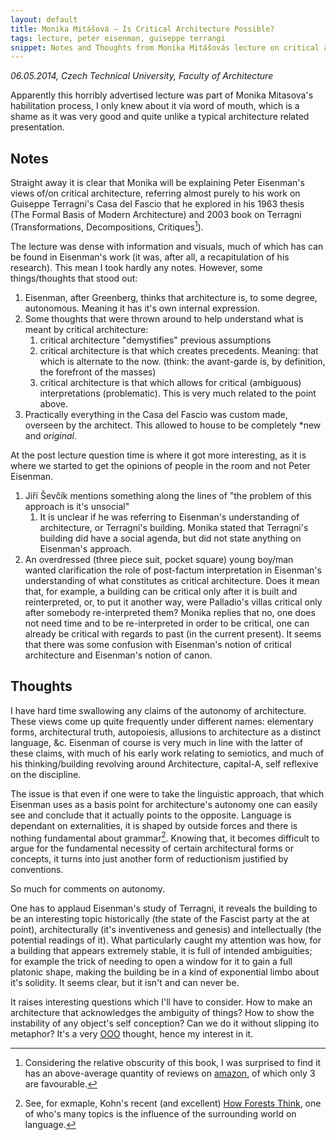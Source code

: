 ```yaml
---
layout: default
title: Monika Mitášová — Is Critical Architecture Possible?
tags: lecture, peter eisenman, guiseppe terrangi
snippet: Notes and Thoughts from Monika Mitášovás lecture on critical architecture
---
```


_06.05.2014, Czech Technical University, Faculty of Architecture_

Apparently this horribly advertised lecture was part of Monika Mitasova's
habilitation process, I only knew about it via word of mouth, which is a shame
as it was very good and quite unlike a typical architecture related
presentation. 

## Notes

Straight away it is clear that Monika will be explaining Peter Eisenman's views
of/on critical architecture, referring almost purely to his work on Guiseppe
Terragni's Casa del Fascio that he explored in his 1963 thesis (The Formal
Basis of Modern Architecture) and 2003 book on Terragni (Transformations,
Decompositions, Critiques[^amazon]).

The lecture was dense with information and visuals, much of which has can be
found in Eisenman's work (it was, after all, a recapitulation of his research).
This mean I took hardly any notes. However, some things/thoughts that stood
out: 

1. Eisenman, after Greenberg, thinks that architecture is, to some degree,
   autonomous. Meaning it has it's own internal expression. 
1. Some thoughts that were thrown around to help understand what is meant by
   critical architecture: 
    1. critical architecture "demystifies" previous assumptions 
    1. critical architecture is that which creates precedents. Meaning: that
       which is alternate to the now. (think: the avant-garde is, by
       definition, the forefront of the masses) 
    1. critical architecture is that which allows for critical (ambiguous)
       interpretations (problematic). This is very much related to the point
       above. 
1. Practically everything in the Casa del Fascio was custom made, overseen by
   the architect. This allowed to house to be completely *new and *original*. 
  

At the post lecture question time is where it got more interesting, as it is
where we started to get the opinions of people in the room and not Peter
Eisenman. 

1. Jiří Ševčík mentions something along the lines of "the problem of this
   approach is it's unsocial" 
    1. It is unclear if he was referring to Eisenman's understanding of
       architecture, or Terragni's building. Monika stated that Terragni's
       building did have a social agenda, but did not state anything on
       Eisenman's approach.
1. An overdressed (three piece suit, pocket square) young boy/man wanted
   clarification the role of post-factum interpretation in Eisenman's
   understanding of what constitutes as critical architecture. Does it mean
   that, for example, a building can be critical only after it is built and
   reinterpreted, or, to put it another way, were Palladio's villas critical
   only after somebody re-interpreted them? Monika replies that no, one does
   not need time and to be re-interpreted in order to be critical, one can
   already be critical with regards to past (in the current present). It seems
   that there was some confusion with Eisenman's notion of critical
   architecture and Eisenman's notion of canon.

## Thoughts

I have hard time swallowing any claims of the autonomy of architecture. These
views come up quite frequently under different names: elementary forms,
architectural truth, autopoiesis, allusions to architecture as a distinct
language, &c. Eisenman of course is very much in line with the latter of these
claims, with much of his early work relating to semiotics, and much of his
thinking/building revolving around Architecture, capital-A, self reflexive on
the discipline.

The issue is that even if one were to take the linguistic approach, that which
Eisenman uses as a basis point for architecture's autonomy one can easily see
and conclude that it actually points to the opposite. Language is dependant on
externalities, it is shaped by outside forces and there is nothing fundamental
about grammar[^kohn]. Knowing that, it becomes difficult to argue for the
fundamental necessity of certain architectural forms or concepts, it turns into
just another form of reductionism justified by conventions.

So much for comments on autonomy.

One has to applaud Eisenman's study of Terragni, it reveals the building to be
an interesting topic historically (the state of the Fascist party at the at
point), architecturally (it's inventiveness and genesis) and intellectually
(the potential readings of it). What particularly caught my attention was how,
for a building that appears extremely stable, it is full of intended
ambiguities; for example the trick of needing to open a window for it to gain a
full platonic shape, making the building be in a kind of exponential limbo
about it's solidity. It seems clear, but it isn't and can never be.

It raises interesting questions which I'll have to consider. How to make an
architecture that acknowledges the ambiguity of things? How to show the
instability of any object's self conception? Can we do it without slipping ito
metaphor? It's a very [OOO](ooo) thought, hence my interest in it.



[^amazon]: Considering the relative obscurity of this book, I was surprised to find it has an above-average quantity of reviews on [amazon](http://www.amazon.co.uk/gp/product/1885254962/ref=as_li_ss_tl?ie=UTF8&camp=1634&creative=19450&creativeASIN=1885254962&linkCode=as2&tag=zmlka-21), of which only 3 are favourable. 

[^kohn]: See, for exmaple, Kohn's recent (and excellent) [How Forests Think](http://www.amazon.co.uk/gp/product/0520276116/ref=as_li_ss_tl?ie=UTF8&camp=1634&creative=19450&creativeASIN=0520276116&linkCode=as2&tag=zmlka-21), one of who's many topics is the influence of the surrounding world on language.
